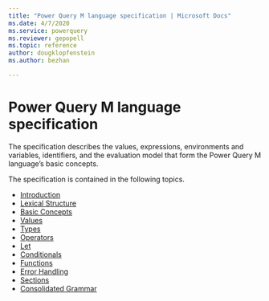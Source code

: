 ```yaml
---
title: "Power Query M language specification | Microsoft Docs"
ms.date: 4/7/2020
ms.service: powerquery
ms.reviewer: gepopell
ms.topic: reference
author: dougklopfenstein
ms.author: bezhan

---
```

# Power Query M language specification

The specification describes the values, expressions, environments and variables, identifiers, and the evaluation model that form the Power Query M language’s basic concepts. 

The specification is contained in the following topics.

* [Introduction](m-spec-introduction.md)
* [Lexical Structure](m-spec-lexical-structure.md)
* [Basic Concepts](m-spec-basic-concepts.md)
* [Values](m-spec-values.md)
* [Types](m-spec-types.md)
* [Operators](m-spec-operators.md)
* [Let](m-spec-let.md)
* [Conditionals](m-spec-conditionals.md)
* [Functions](m-spec-functions.md)
* [Error Handling](m-spec-error-handling.md)
* [Sections](m-spec-sections.md)
* [Consolidated Grammar](m-spec-consolidated-grammar.md)

